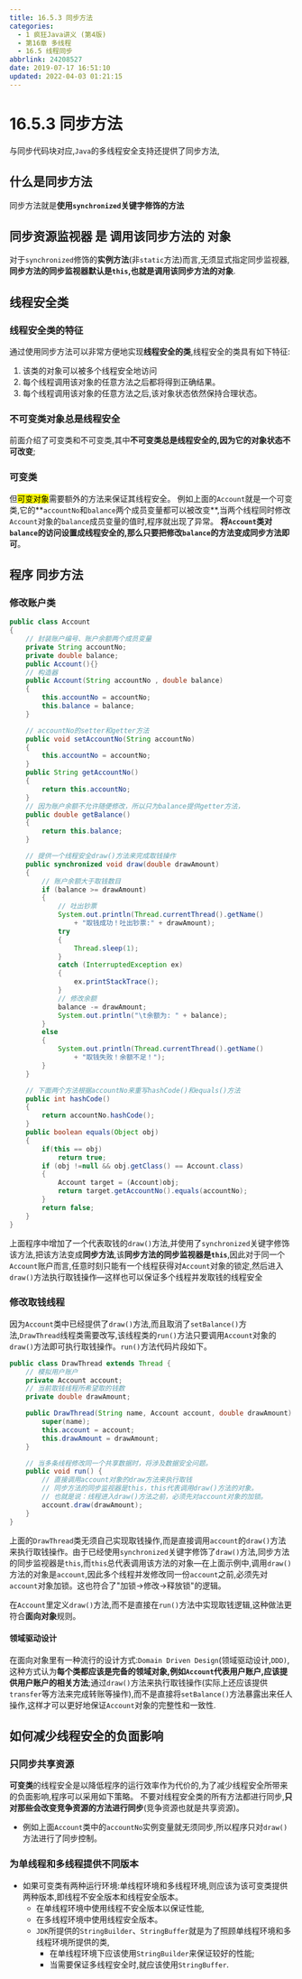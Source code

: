 ```yaml
---
title: 16.5.3 同步方法
categories: 
  - 1 疯狂Java讲义 (第4版)
  - 第16章 多线程
  - 16.5 线程同步
abbrlink: 24208527
date: 2019-07-17 16:51:10
updated: 2022-04-03 01:21:15
---
```

# 16.5.3 同步方法
与同步代码块对应,`Java`的多线程安全支持还提供了同步方法,
## 什么是同步方法
同步方法就是**使用`synchronized`关键字修饰的方法**
## 同步资源监视器 是 调用该同步方法的 对象
对于`synchronized`修饰的**实例方法**(非`static`方法)而言,无须显式指定同步监视器,**同步方法的同步监视器默认是`this`,也就是调用该同步方法的对象**.
## 线程安全类
### 线程安全类的特征
通过使用同步方法可以非常方便地实现**线程安全的类**,线程安全的类具有如下特征:
1. 该类的对象可以被多个线程安全地访问
2. 每个线程调用该对象的任意方法之后都将得到正确结果。
3. 每个线程调用该对象的任意方法之后,该对象状态依然保持合理状态。

### 不可变类对象总是线程安全
前面介绍了可变类和不可变类,其中**不可变类总是线程安全的,因为它的对象状态不可改变**;
### 可变类
但<mark>可变对象</mark>需要额外的方法来保证其线程安全。
例如上面的`Account`就是一个可变类,它的**`accountNo`和`balance`两个成员变量都可以被改变**,当两个线程同时修改`Account`对象的`balance`成员变量的值时,程序就出现了异常。
**将`Account`类对`balance`的访问设置成线程安全的,那么只要把修改`balance`的方法变成同步方法即可**。

## 程序 同步方法
### 修改账户类
```java
public class Account
{
    // 封装账户编号、账户余额两个成员变量
    private String accountNo;
    private double balance;
    public Account(){}
    // 构造器
    public Account(String accountNo , double balance)
    {
        this.accountNo = accountNo;
        this.balance = balance;
    }

    // accountNo的setter和getter方法
    public void setAccountNo(String accountNo)
    {
        this.accountNo = accountNo;
    }
    public String getAccountNo()
    {
        return this.accountNo;
    }
    // 因为账户余额不允许随便修改，所以只为balance提供getter方法，
    public double getBalance()
    {
        return this.balance;
    }

    // 提供一个线程安全draw()方法来完成取钱操作
    public synchronized void draw(double drawAmount)
    {
        // 账户余额大于取钱数目
        if (balance >= drawAmount)
        {
            // 吐出钞票
            System.out.println(Thread.currentThread().getName()
                + "取钱成功！吐出钞票:" + drawAmount);
            try
            {
                Thread.sleep(1);
            }
            catch (InterruptedException ex)
            {
                ex.printStackTrace();
            }
            // 修改余额
            balance -= drawAmount;
            System.out.println("\t余额为: " + balance);
        }
        else
        {
            System.out.println(Thread.currentThread().getName()
                + "取钱失败！余额不足！");
        }
    }

    // 下面两个方法根据accountNo来重写hashCode()和equals()方法
    public int hashCode()
    {
        return accountNo.hashCode();
    }
    public boolean equals(Object obj)
    {
        if(this == obj)
            return true;
        if (obj !=null && obj.getClass() == Account.class)
        {
            Account target = (Account)obj;
            return target.getAccountNo().equals(accountNo);
        }
        return false;
    }
}
```
上面程序中增加了一个代表取钱的`draw()`方法,并使用了`synchronized`关键字修饰该方法,把该方法变成**同步方法**,该**同步方法的同步监视器是`this`**,因此对于同一个`Account`账户而言,任意时刻只能有一个线程获得对`Account`对象的锁定,然后进入`draw()`方法执行取钱操作—这样也可以保证多个线程并发取钱的线程安全
### 修改取钱线程
因为`Account`类中已经提供了`draw()`方法,而且取消了`setBalance()`方法,`DrawThread`线程类需要改写,该线程类的`run()`方法只要调用`Account`对象的`draw()`方法即可执行取钱操作。`run()`方法代码片段如下。
```java
public class DrawThread extends Thread {
	// 模拟用户账户
	private Account account;
	// 当前取钱线程所希望取的钱数
	private double drawAmount;

	public DrawThread(String name, Account account, double drawAmount) {
		super(name);
		this.account = account;
		this.drawAmount = drawAmount;
	}

	// 当多条线程修改同一个共享数据时，将涉及数据安全问题。
	public void run() {
		// 直接调用account对象的draw方法来执行取钱
		// 同步方法的同步监视器是this，this代表调用draw()方法的对象。
		// 也就是说：线程进入draw()方法之前，必须先对account对象的加锁。
		account.draw(drawAmount);
	}
}
```
上面的`DrawThread`类无须自己实现取钱操作,而是直接调用`account`的`draw()`方法来执行取钱操作。由于已经使用`synchronized`关键字修饰了`draw()`方法,同步方法的同步监视器是`this`,而`this`总代表调用该方法的对象—在上面示例中,调用`draw()`方法的对象是`account`,因此多个线程并发修改同一份`account`之前,必须先对`account`对象加锁。这也符合了"加锁→修改→释放锁"的逻辑。

在`Account`里定义`draw()`方法,而不是直接在`run()`方法中实现取钱逻辑,这种做法更符合**面向对象**规则。
#### 领域驱动设计
在面向对象里有一种流行的设计方式:`Domain Driven Design`(领域驱动设计,`DDD)`,这种方式认为**每个类都应该是完备的领域对象,例如`Account`代表用户账户,应该提供用户账户的相关方法**;通过`draw()`方法来执行取钱操作(实际上还应该提供`transfer`等方法来完成转账等操作),而不是直接将`setBalance()`方法暴露出来任人操作,这样才可以更好地保证`Account`对象的完整性和一致性.


## 如何减少线程安全的负面影响
### 只同步共享资源
**可变类**的线程安全是以降低程序的运行效率作为代价的,为了减少线程安全所带来的负面影响,程序可以采用如下策略。
不要对线程安全类的所有方法都进行同步,**只对那些会改变竞争资源的方法进行同步**(竞争资源也就是共享资源)。
- 例如上面`Account`类中的`accountNo`实例变量就无须同步,所以程序只对`draw()`方法进行了同步控制。

### 为单线程和多线程提供不同版本
- 如果可变类有两种运行环境:单线程环境和多线程环境,则应该为该可变类提供两种版本,即线程不安全版本和线程安全版本。
  - 在单线程环境中使用线程不安全版本以保证性能,
  - 在多线程环境中使用线程安全版本。
  - `JDK`所提供的`StringBuilder`、`StringBuffer`就是为了照顾单线程环境和多线程环境所提供的类,
    - 在单线程环境下应该使用`StringBuilder`来保证较好的性能;
    - 当需要保证多线程安全时,就应该使用`StringBuffer`.

